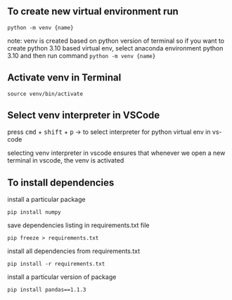 ## To create new virtual environment run

`python -m venv {name}`

note: venv is created based on python version of terminal
so if you want to create python 3.10 based virtual env,
select anaconda environment python 3.10 and then run command `python -m venv {name}`

## Activate venv in Terminal

`source venv/bin/activate`

## Select venv interpreter in VSCode

press <kbd>cmd</kbd> + <kbd>shift</kbd> + <kbd>p</kbd> -> to select interpreter for python virtual env in vs-code

selecting venv interpreter in vscode ensures that whenever we open a new terminal in vscode, the venv is activated

## To install dependencies

install a particular package

`pip install numpy`

save dependencies listing in requirements.txt file

`pip freeze > requirements.txt`

install all dependencies from requirements.txt

`pip install -r requirements.txt`

install a particular version of package

`pip install pandas==1.1.3`
